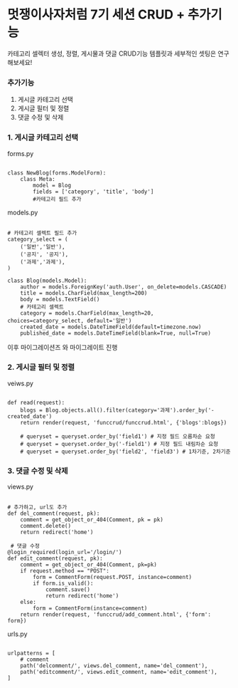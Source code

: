 # 멋쟁이사자처럼 7기 세션 CRUD + 추가기능

카테고리 셀렉터 생성, 정렬, 게시물과 댓글 CRUD기능
템플릿과 세부적인 셋팅은 연구해보세요!

### 추가기능
1. 게시글 카테고리 선택
2. 게시글 필터 및 정렬
3. 댓글 수정 및 삭제


### 1. 게시글 카테고리 선택

forms.py
<pre><code>
class NewBlog(forms.ModelForm):
    class Meta:
        model = Blog
        fields = ['category', 'title', 'body']
        #카테고리 필드 추가
</code></pre>

models.py
<pre><code>
# 카테고리 셀렉트 필드 추가
category_select = (
    ('일반','일반'),
    ('공지', '공지'),
    ('과제','과제'),
)

class Blog(models.Model):
    author = models.ForeignKey('auth.User', on_delete=models.CASCADE)
    title = models.CharField(max_length=200)
    body = models.TextField()
    # 카테고리 셀렉트
    category = models.CharField(max_length=20, choices=category_select, default='일반')
    created_date = models.DateTimeField(default=timezone.now)
    published_date = models.DateTimeField(blank=True, null=True)
</code></pre>

이후 마이그레이션즈 와 마이그레이트 진행


### 2. 게시글 필터 및 정렬

veiws.py
<pre><code>
def read(request):
    blogs = Blog.objects.all().filter(category='과제').order_by('-created_date')
    return render(request, 'funccrud/funccrud.html', {'blogs':blogs})

    # queryset = queryset.order_by('field1') # 지정 필드 오름차순 요청
    # queryset = queryset.order_by('-field1') # 지정 필드 내림차순 요청
    # queryset = queryset.order_by('field2', 'field3') # 1차기준, 2차기준
</code></pre>

### 3. 댓글 수정 및 삭제

views.py
<pre><code>
# 추가하고, url도 추가
def del_comment(request, pk):
    comment = get_object_or_404(Comment, pk = pk)
    comment.delete()
    return redirect('home')

 # 댓글 수정   
@login_required(login_url='/login/')
def edit_comment(request, pk):
    comment = get_object_or_404(Comment, pk=pk)
    if request.method == "POST":
        form = CommentForm(request.POST, instance=comment)
        if form.is_valid():
            comment.save()
            return redirect('home')
    else:
        form = CommentForm(instance=comment)
    return render(request, 'funccrud/add_comment.html', {'form': form})
</code></pre>

urls.py
<pre><code>
urlpatterns = [
    # comment
    path('delcomment/<int:pk>', views.del_comment, name='del_comment'),
    path('editcomment/<int:pk>', views.edit_comment, name='edit_comment'),
]
</code></pre>




